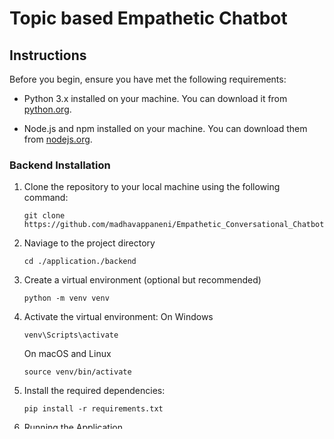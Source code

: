 # Topic based Empathetic Chatbot

## Instructions

Before you begin, ensure you have met the following requirements:

- Python 3.x installed on your machine. You can download it from [python.org](https://www.python.org/downloads/).

- Node.js and npm installed on your machine. You can download them from [nodejs.org](https://nodejs.org/).


### Backend Installation

1. Clone the repository to your local machine using the following command:

   ```
   git clone https://github.com/madhavappaneni/Empathetic_Conversational_Chatbot
   ```
2. Naviage to the project directory
   ```
   cd ./application./backend
   ```
3. Create a virtual environment (optional but recommended)
   ```
   python -m venv venv
   ```
4. Activate the virtual environment:
   On Windows
    ``` 
    venv\Scripts\activate
    ```
    On macOS and Linux

    ```
    source venv/bin/activate
    ```
5. Install the required dependencies:
    ```
    pip install -r requirements.txt
    ```
6. Running the Application
    ```
    flask run
    ```
   
### Frontend Installation
1. Naviage to the project directory
   ```
   cd ./application./frontend

2. Install project dependencies:
   ```
   npm install
   ```
4. Start the development server:
   ```
   npm start
   ```
3. By default, the application will be accessible at http://localhost:4200



Following this steps should open the application with a chatbot interface. Feel free to experiment with the it. 

The chatbot maintains a context about the previous conversations to provide better and human-like responses. 

To refresh/clear the context and start a new conversation, reload the page, by clicking on Re-load button in your browser.